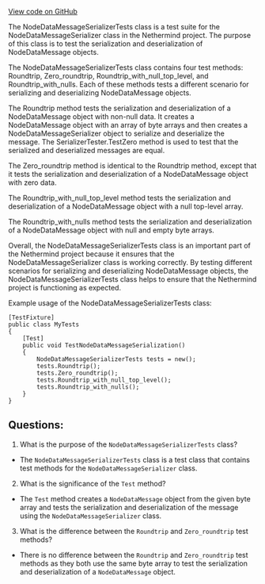 [View code on GitHub](https://github.com/NethermindEth/nethermind/src/Nethermind/Nethermind.Network.Test/P2P/Subprotocols/Eth/V63/NodeDataMessageSeralizerTests.cs)

The NodeDataMessageSerializerTests class is a test suite for the NodeDataMessageSerializer class in the Nethermind project. The purpose of this class is to test the serialization and deserialization of NodeDataMessage objects. 

The NodeDataMessageSerializerTests class contains four test methods: Roundtrip, Zero_roundtrip, Roundtrip_with_null_top_level, and Roundtrip_with_nulls. Each of these methods tests a different scenario for serializing and deserializing NodeDataMessage objects. 

The Roundtrip method tests the serialization and deserialization of a NodeDataMessage object with non-null data. It creates a NodeDataMessage object with an array of byte arrays and then creates a NodeDataMessageSerializer object to serialize and deserialize the message. The SerializerTester.TestZero method is used to test that the serialized and deserialized messages are equal. 

The Zero_roundtrip method is identical to the Roundtrip method, except that it tests the serialization and deserialization of a NodeDataMessage object with zero data. 

The Roundtrip_with_null_top_level method tests the serialization and deserialization of a NodeDataMessage object with a null top-level array. 

The Roundtrip_with_nulls method tests the serialization and deserialization of a NodeDataMessage object with null and empty byte arrays. 

Overall, the NodeDataMessageSerializerTests class is an important part of the Nethermind project because it ensures that the NodeDataMessageSerializer class is working correctly. By testing different scenarios for serializing and deserializing NodeDataMessage objects, the NodeDataMessageSerializerTests class helps to ensure that the Nethermind project is functioning as expected. 

Example usage of the NodeDataMessageSerializerTests class:

```
[TestFixture]
public class MyTests
{
    [Test]
    public void TestNodeDataMessageSerialization()
    {
        NodeDataMessageSerializerTests tests = new();
        tests.Roundtrip();
        tests.Zero_roundtrip();
        tests.Roundtrip_with_null_top_level();
        tests.Roundtrip_with_nulls();
    }
}
```
## Questions: 
 1. What is the purpose of the `NodeDataMessageSerializerTests` class?
- The `NodeDataMessageSerializerTests` class is a test class that contains test methods for the `NodeDataMessageSerializer` class.

2. What is the significance of the `Test` method?
- The `Test` method creates a `NodeDataMessage` object from the given byte array and tests the serialization and deserialization of the message using the `NodeDataMessageSerializer` class.

3. What is the difference between the `Roundtrip` and `Zero_roundtrip` test methods?
- There is no difference between the `Roundtrip` and `Zero_roundtrip` test methods as they both use the same byte array to test the serialization and deserialization of a `NodeDataMessage` object.